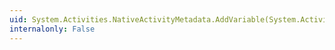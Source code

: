 ```yaml
---
uid: System.Activities.NativeActivityMetadata.AddVariable(System.Activities.Variable)
internalonly: False
---
```

